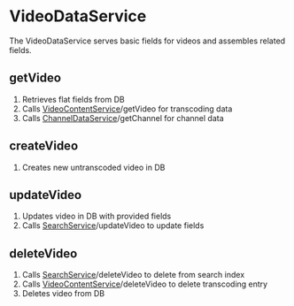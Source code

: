 # VideoDataService

The VideoDataService serves basic fields for videos and assembles related fields.

## getVideo

1. Retrieves flat fields from DB
2. Calls [VideoContentService](/backend/services/VideoContentService)/getVideo for transcoding data
3. Calls [ChannelDataService](/backend/services/ChannelDataService)/getChannel for channel data

## createVideo

1. Creates new untranscoded video in DB

## updateVideo

1. Updates video in DB with provided fields
2. Calls [SearchService](/backend/services/SearchService/README.md)/updateVideo to update fields

## deleteVideo

1. Calls [SearchService](/backend/services/SearchService/README.md)/deleteVideo to delete from search index
2. Calls [VideoContentService](/backend/services/VideoContentService)/deleteVideo to delete transcoding entry
3. Deletes video from DB
